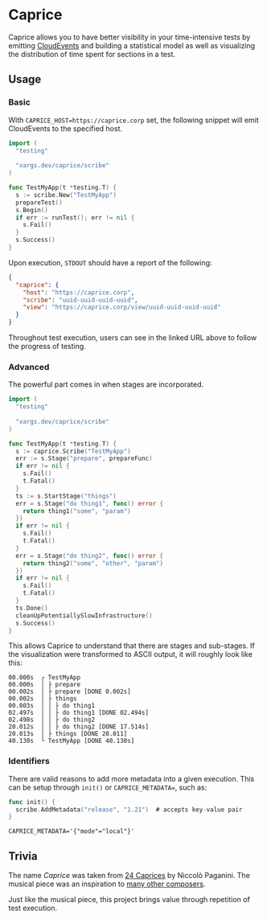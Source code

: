 # Caprice

Caprice allows you to have better visibility in your time-intensive tests by emitting [CloudEvents](https://cloudevents.io/) and building a statistical model as well as visualizing the distribution of time spent for sections in a test.

## Usage

### Basic

With `CAPRICE_HOST=https://caprice.corp` set, the following snippet will emit CloudEvents to the specified host.

```go
import (
  "testing"
  
  "xargs.dev/caprice/scribe"
)

func TestMyApp(t *testing.T) {
  s := scribe.New("TestMyApp")
  prepareTest()
  s.Begin()
  if err := runTest(); err != nil {
    s.Fail()
  }
  s.Success()
}
```

Upon execution, `STDOUT` should have a report of the following:

```json
{
  "caprice": {
    "host": "https://caprice.corp",
    "scribe": "uuid-uuid-uuid-uuid",
    "view": "https://caprice.corp/view/uuid-uuid-uuid-uuid"
  }
}
```

Throughout test execution, users can see in the linked URL above to follow the progress of testing.

### Advanced

The powerful part comes in when stages are incorporated.

```go
import (
  "testing"
  
  "xargs.dev/caprice/scribe"
)

func TestMyApp(t *testing.T) {
  s := caprice.Scribe("TestMyApp")
  err := s.Stage("prepare", prepareFunc)
  if err != nil {
    s.Fail()
    t.Fatal()
  }
  ts := s.StartStage("things")
  err = s.Stage("do thing1", func() error {
    return thing1("some", "param")
  })
  if err != nil {
    s.Fail()
    t.Fatal()
  }
  err = s.Stage("do thing2", func() error {
    return thing2("some", "other", "param")
  })
  if err != nil {
    s.Fail()
    t.Fatal()
  }
  ts.Done()
  cleanUpPotentiallySlowInfrastructure()
  s.Success()
}
```

This allows Caprice to understand that there are stages and sub-stages.
If the visualization were transformed to ASCII output, it will roughly look like this:

```
00.000s  ┌ TestMyApp
00.000s  │ ├ prepare
00.002s  │ ├ prepare [DONE 0.002s]
00.002s  │ ├ things
00.003s  │ │ ├ do thing1
02.497s  │ │ ├ do thing1 [DONE 02.494s]
02.498s  │ │ ├ do thing2
20.012s  │ │ ├ do thing2 [DONE 17.514s]
20.013s  │ ├ things [DONE 20.011]
40.130s  └ TestMyApp [DONE 40.130s]
```

### Identifiers

There are valid reasons to add more metadata into a given execution.
This can be setup through `init()` or `CAPRICE_METADATA=`,  such as:

```go
func init() {
  scribe.AddMetadata("release", "1.21")  # accepts key-value pair
}
```

```
CAPRICE_METADATA='{"mode"="local"}'
```

## Trivia

The name _Caprice_ was taken from [24 Caprices](https://en.wikipedia.org/wiki/24_Caprices_for_Solo_Violin_(Paganini)) by Niccolò Paganini.
The musical piece was an inspiration to [many other composers](https://en.wikipedia.org/wiki/Niccol%C3%B2_Paganini#Compositions).

Just like the musical piece, this project brings value through repetition of test execution.

